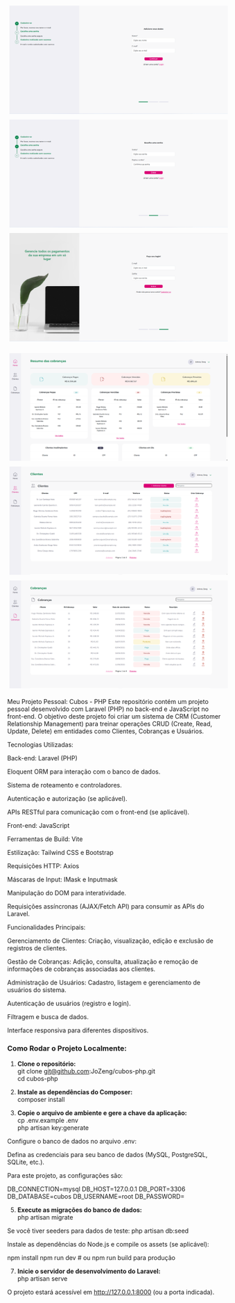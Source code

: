 <p align="center"> <img src="public/images/cubos1.png" alt="Imagem Cubo 1" style="margin: 5px;"> <img src="public/images/cubos2.png" alt="Imagem Cubo 2" style="margin: 5px;"> <img src="public/images/cubos3.png" alt="Imagem Cubo 3" style="margin: 5px;"> </p>

<p align="center">
<img src="public/images/cubos4.png" alt="Imagem Cubo 4" style="margin: 5px;">
<img src="public/images/cubos5.png" alt="Imagem Cubo 5" style="margin: 5px;">
<img src="public/images/cubos6.png" alt="Imagem Cubo 6" style="margin: 5px;">
</p>

Meu Projeto Pessoal: Cubos - PHP
Este repositório contém um projeto pessoal desenvolvido com Laravel (PHP) no back-end e JavaScript no front-end. O objetivo deste projeto foi criar um sistema de CRM (Customer Relationship Management) para treinar operações CRUD (Create, Read, Update, Delete) em entidades como Clientes, Cobranças e Usuários.

Tecnologias Utilizadas:

Back-end: Laravel (PHP)

Eloquent ORM para interação com o banco de dados.

Sistema de roteamento e controladores.

Autenticação e autorização (se aplicável).

APIs RESTful para comunicação com o front-end (se aplicável).

Front-end: JavaScript

Ferramentas de Build: Vite

Estilização: Tailwind CSS e Bootstrap

Requisições HTTP: Axios

Máscaras de Input: IMask e Inputmask

Manipulação do DOM para interatividade.

Requisições assíncronas (AJAX/Fetch API) para consumir as APIs do Laravel.

Funcionalidades Principais:

Gerenciamento de Clientes: Criação, visualização, edição e exclusão de registros de clientes.

Gestão de Cobranças: Adição, consulta, atualização e remoção de informações de cobranças associadas aos clientes.

Administração de Usuários: Cadastro, listagem e gerenciamento de usuários do sistema.

Autenticação de usuários (registro e login).

Filtragem e busca de dados.

Interface responsiva para diferentes dispositivos.

### **Como Rodar o Projeto Localmente:**

1. **Clone o repositório:**  
   git clone git@github.com:JoZeng/cubos-php.git  
   cd cubos-php

2. **Instale as dependências do Composer:**  
   composer install

3. **Copie o arquivo de ambiente e gere a chave da aplicação:**  
   cp .env.example .env  
   php artisan key:generate

Configure o banco de dados no arquivo .env:

Defina as credenciais para seu banco de dados (MySQL, PostgreSQL, SQLite, etc.).

Para este projeto, as configurações são:

DB_CONNECTION=mysql
DB_HOST=127.0.0.1
DB_PORT=3306
DB_DATABASE=cubos
DB_USERNAME=root
DB_PASSWORD=

5. **Execute as migrações do banco de dados:**  
   php artisan migrate

Se você tiver seeders para dados de teste: php artisan db:seed

Instale as dependências do Node.js e compile os assets (se aplicável):

npm install
npm run dev # ou npm run build para produção

7. **Inicie o servidor de desenvolvimento do Laravel:**  
   php artisan serve

O projeto estará acessível em http://127.0.0.1:8000 (ou a porta indicada).
